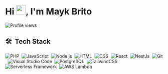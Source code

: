 <h1 align="left">Hi <img src="https://raw.githubusercontent.com/kaueMarques/kaueMarques/master/hi.gif" height="30px">, I'm Mayk Brito</h1>
<p align="left"> <img src="https://komarev.com/ghpvc/?username=kauelima21&color=yellow" alt="Profile views" /> </p>

## 🛠 &nbsp;Tech Stack

![PHP](https://img.shields.io/badge/-PHP-05122A?style=flat&logo=php)&nbsp;
![JavaScript](https://img.shields.io/badge/-JavaScript-05122A?style=flat&logo=javascript)&nbsp;
![Node.js](https://img.shields.io/badge/-Node.js-05122A?style=flat&logo=node.js)&nbsp;
![HTML](https://img.shields.io/badge/-HTML-05122A?style=flat&logo=HTML5)&nbsp;
![CSS](https://img.shields.io/badge/-CSS-05122A?style=flat&logo=CSS3&logoColor=1572B6)&nbsp;
![React](https://img.shields.io/badge/-React-05122A?style=flat&logo=react)&nbsp;
![NestJs](https://img.shields.io/badge/-JavaScript-05122A?style=flat&logo=javascript)&nbsp;
![Git](https://img.shields.io/badge/-NestJs-05122A?style=flat&logo=nestjs)&nbsp;
![Visual Studio Code](https://img.shields.io/badge/-Visual%20Studio%20Code-05122A?style=flat&logo=visual-studio-code&logoColor=007ACC)&nbsp;
![PostgreSQL](https://img.shields.io/badge/-PostgreSQL-05122A?style=flat&logo=postgresql)&nbsp;
![TailwindCSS](https://img.shields.io/badge/-TailwindCSS-05122A?style=flat&logo=tailwindcss)&nbsp;
![Serverless Framework](https://img.shields.io/badge/-Serverless%20Framework-05122A?style=flat&logo=serverless)&nbsp;
![AWS Lambda](https://img.shields.io/badge/-AWS%20lambda-05122A?style=flat&logo=awslambda)&nbsp;

<br><br>
